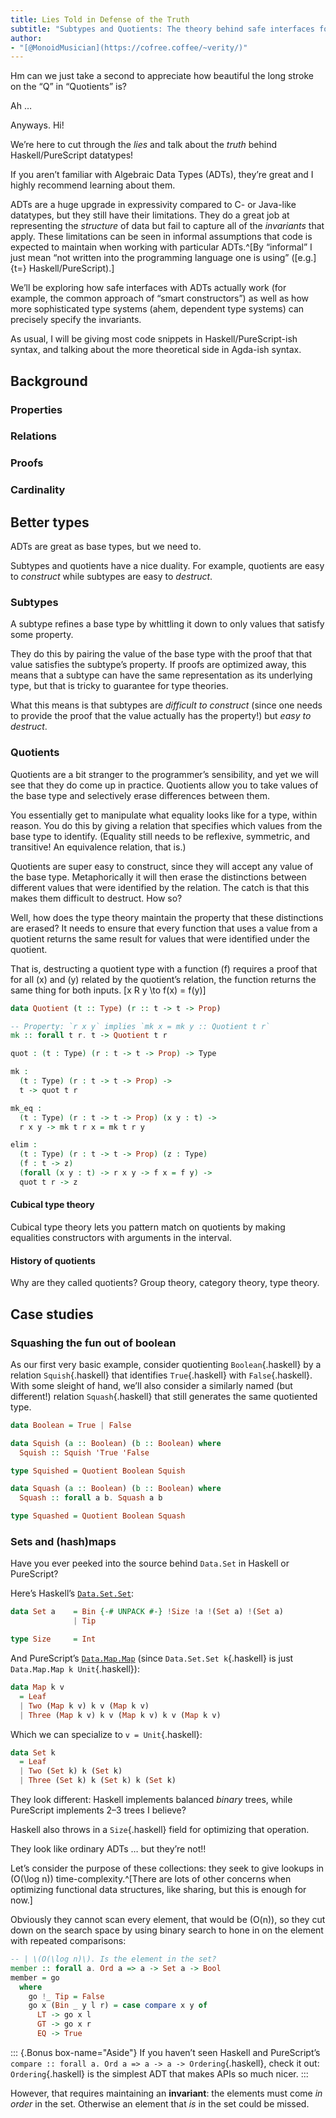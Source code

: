 ```yaml
---
title: Lies Told in Defense of the Truth
subtitle: "Subtypes and Quotients: The theory behind safe interfaces for ADTs in FP"
author:
- "[@MonoidMusician](https://cofree.coffee/~verity/)"
---
```


Hm can we just take a second to appreciate how beautiful the long stroke on the “Q” in “Quotients” is?

Ah …

Anyways. Hi!

Weʼre here to cut through the _lies_ and talk about the *truth* behind Haskell/PureScript datatypes!

If you arenʼt familiar with Algebraic Data Types (ADTs), theyʼre great and I highly recommend learning about them.

ADTs are a huge upgrade in expressivity compared to C- or Java-like datatypes, but they still have their limitations.
They do a great job at representing the _structure_ of data but fail to capture all of the _invariants_ that apply.
These limitations can be seen in informal assumptions that code is expected to maintain when working with particular ADTs.^[By “informal” I just mean “not written into the programming language one is using” ([e.g.]{t=} Haskell/PureScript).]

Weʼll be exploring how safe interfaces with ADTs actually work (for example, the common approach of “smart constructors”) as well as how more sophisticated type systems (ahem, dependent type systems) can precisely specify the invariants.

As usual, I will be giving most code snippets in Haskell/PureScript-ish syntax, and talking about the more theoretical side in Agda-ish syntax.

## Background

### Properties

### Relations

### Proofs

### Cardinality

## Better types

ADTs are great as base types, but we need to.

Subtypes and quotients have a nice duality.
For example, quotients are easy to _construct_ while subtypes are easy to _destruct_.

### Subtypes

A subtype refines a base type by whittling it down to only values that satisfy some property.

They do this by pairing the value of the base type with the proof that that value satisfies the subtypeʼs property.
If proofs are optimized away, this means that a subtype can have the same representation as its underlying type, but that is tricky to guarantee for type theories.

What this means is that subtypes are _difficult to construct_ (since one needs to provide the proof that the value actually has the property!) but _easy to destruct_.

### Quotients

Quotients are a bit stranger to the programmerʼs sensibility, and yet we will see that they do come up in practice.
Quotients allow you to take values of the base type and selectively erase differences between them.

You essentially get to manipulate what equality looks like for a type, within reason.
You do this by giving a relation that specifies which values from the base type to identify.
(Equality still needs to be reflexive, symmetric, and transitive! An equivalence relation, that is.)

Quotients are super easy to construct, since they will accept any value of the base type.
Metaphorically it will then erase the distinctions between different values that were identified by the relation.
The catch is that this makes them difficult to destruct.
How so?

Well, how does the type theory maintain the property that these distinctions are erased?
It needs to ensure that every function that uses a value from a quotient returns the same result for values that were identified under the quotient.

That is, destructing a quotient type with a function \(f\) requires a proof that for all \(x\) and \(y\) related by the quotientʼs relation, the function returns the same thing for both inputs.
\[x R y \to f(x) = f(y)\]

```purescript
data Quotient (t :: Type) (r :: t -> t -> Prop)

-- Property: `r x y` implies `mk x = mk y :: Quotient t r`
mk :: forall t r. t -> Quotient t r
```

```agda
quot : (t : Type) (r : t -> t -> Prop) -> Type

mk :
  (t : Type) (r : t -> t -> Prop) ->
  t -> quot t r

mk_eq :
  (t : Type) (r : t -> t -> Prop) (x y : t) ->
  r x y -> mk t r x = mk t r y

elim :
  (t : Type) (r : t -> t -> Prop) (z : Type)
  (f : t -> z)
  (forall (x y : t) -> r x y -> f x = f y) ->
  quot t r -> z
```

#### Cubical type theory

Cubical type theory lets you pattern match on quotients by making equalities constructors with arguments in the interval.

#### History of quotients

Why are they called quotients?
Group theory, category theory, type theory.

## Case studies

### Squashing the fun out of boolean

As our first very basic example, consider quotienting `Boolean`{.haskell} by a relation `Squish`{.haskell} that identifies `True`{.haskell} with `False`{.haskell}.
With some sleight of hand, weʼll also consider a similarly named (but different!) relation `Squash`{.haskell} that still generates the same quotiented type.

```haskell
data Boolean = True | False

data Squish (a :: Boolean) (b :: Boolean) where
  Squish :: Squish 'True 'False

type Squished = Quotient Boolean Squish

data Squash (a :: Boolean) (b :: Boolean) where
  Squash :: forall a b. Squash a b

type Squashed = Quotient Boolean Squash
```




### Sets and (hash)maps

Have you ever peeked into the source behind `Data.Set` in Haskell or PureScript?

Hereʼs Haskellʼs [`Data.Set.Set`](https://hackage.haskell.org/package/containers-0.6.6/docs/src/Data.Set.Internal.html#Set):

```haskell
data Set a    = Bin {-# UNPACK #-} !Size !a !(Set a) !(Set a)
              | Tip

type Size     = Int
```

And PureScriptʼs [`Data.Map.Map`](https://github.com/purescript/purescript-ordered-collections/blob/v3.0.0/src/Data/Map/Internal.purs#L70-L73) (since `Data.Set.Set k`{.haskell} is just `Data.Map.Map k Unit`{.haskell}):

```purescript
data Map k v
  = Leaf
  | Two (Map k v) k v (Map k v)
  | Three (Map k v) k v (Map k v) k v (Map k v)
```

Which we can specialize to `v = Unit`{.haskell}:

```purescript
data Set k
  = Leaf
  | Two (Set k) k (Set k)
  | Three (Set k) k (Set k) k (Set k)
```

They look different: Haskell implements balanced _binary_ trees, while PureScript implements 2–3 trees I believe?

Haskell also throws in a `Size`{.haskell} field for optimizing that operation.


They look like ordinary ADTs … but theyʼre not!!

Letʼs consider the purpose of these collections:
they seek to give lookups in \(O(\log n)\) time-complexity.^[There are lots of other concerns when optimizing functional data structures, like sharing, but this is enough for now.]

Obviously they cannot scan every element, that would be \(O(n)\), so they cut down on the search space by using binary search to hone in on the element with repeated comparisons:

```haskell
-- | \(O(\log n)\). Is the element in the set?
member :: forall a. Ord a => a -> Set a -> Bool
member = go
  where
    go !_ Tip = False
    go x (Bin _ y l r) = case compare x y of
      LT -> go x l
      GT -> go x r
      EQ -> True
```

::: {.Bonus box-name="Aside"}
If you havenʼt seen Haskell and PureScriptʼs `compare :: forall a. Ord a => a -> a -> Ordering`{.haskell}, check it out: `Ordering`{.haskell} is the simplest ADT that makes APIs so much nicer.
:::

However, that requires maintaining an **invariant**: the elements must come _in order_ in the set.
Otherwise an element that _is_ in the set could be missed.
